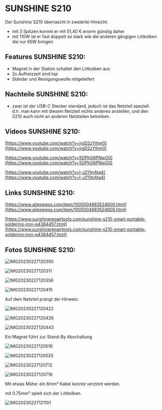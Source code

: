 # SUNSHINE S210

Der Sunshine S210 überrascht in zweierlei Hinsicht:

*   mit 3 Spitzen kommt er mit 51,40 € enorm günstig daher
*   mit 110W ist er fast doppelt so stark wie die anderen gängigen Lötkolben die nur 65W bringen

## Features SUNSHINE S210:

*   Magnet in der Station schaltet den Lötkolben aus
*   2s Aufheizzeit sind top
*   Ständer und Reinigungswolle mitgeliefert

## Nachteile SUNSHINE S210:

*   zwar ist der USB-C Stecker standard, jedoch ist das Netzteil speziell. d.h. man kann mit diesem Netzteil nichts anderes anstellen, und den S210 auch nicht an anderen Netzteilen betreiben.

## Videos SUNSHINE S210:

[https://www.youtube.com/watch?v=jrgD2zYihm0](https://www.youtube.com/watch?v=jrgD2zYihm0)

[https://www.youtube.com/watch?v=5DPhG6PNwG0](https://www.youtube.com/watch?v=5DPhG6PNwG0)

[https://www.youtube.com/watch?v=I-J211mAta4](https://www.youtube.com/watch?v=I-J211mAta4)

## Links SUNSHINE S210:

[https://www.aliexpress.com/item/1005004883524600.html](https://www.aliexpress.com/item/1005004883524600.html)

[https://www.sunshinerepairtools.com/sunshine-s210-smart-portable-soldering-iron-p4384457.html](https://www.sunshinerepairtools.com/sunshine-s210-smart-portable-soldering-iron-p4384457.html)

## Fotos SUNSHINE S210:

![IMG20230227120300](https://user-images.githubusercontent.com/69573151/221553752-c773374c-16ab-4dee-b3ab-91eca115658e.jpg)

![IMG20230227120311](https://user-images.githubusercontent.com/69573151/221553758-f50d498f-7076-4acb-9a0a-f13f6260093d.jpg)

![IMG20230227120356](https://user-images.githubusercontent.com/69573151/221553784-87391321-54c3-4527-bea1-838d27ed6f1e.jpg)

![IMG20230227120415](https://user-images.githubusercontent.com/69573151/221553805-6ff94526-c446-4c23-98e2-6d5cec24d473.jpg)

Auf dem Netzteil prangt der Hinweis:

![IMG20230227120422](https://user-images.githubusercontent.com/69573151/221553817-68eb4bfc-dad5-4952-bb76-b7d9b53016bf.jpg)

![IMG20230227120426](https://user-images.githubusercontent.com/69573151/221553832-1360f089-c716-462e-8b43-e0e785a50068.jpg)

![IMG20230227120443](https://user-images.githubusercontent.com/69573151/221553841-df9b5061-9c5d-489c-ac7b-e4367b15c065.jpg)

Ein Magnet führt zur Stand-By Abschaltung

![IMG20230227120519](https://user-images.githubusercontent.com/69573151/221553852-1991ba61-2bd8-4805-9f69-671d1ff754d4.jpg)

![IMG20230227120525](https://user-images.githubusercontent.com/69573151/221553861-102ec8f8-20bf-41c1-8c48-ef40ca9f04f9.jpg)

![IMG20230227120712](https://user-images.githubusercontent.com/69573151/221553871-9906b94e-657b-4cf6-a168-be3b03c7acb9.jpg)

![IMG20230227120719](https://user-images.githubusercontent.com/69573151/221553876-e2f9c17e-9f15-4f64-8ad4-3b67331e27e9.jpg)

Mit etwas Mühe: ein 6mm² Kabel konnte verzinnt werden. 

mit 0.75mm² spielt sich der Lötkolben. 

![IMG20230227121101](https://user-images.githubusercontent.com/69573151/221553880-e9ce451b-72ff-414d-acff-62d7b6c01941.jpg)
